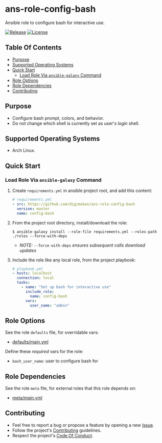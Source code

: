 # ans-role-config-bash

Ansible role to configure bash for interactive use.

[![Release](https://img.shields.io/github/release/digimokan/ans-role-config-bash.svg?label=release)](https://github.com/digimokan/ans-role-config-bash/releases/latest "Latest Release Notes")
[![License](https://img.shields.io/badge/license-MIT-blue.svg?label=license)](LICENSE.md "Project License")

## Table Of Contents

* [Purpose](#purpose)
* [Supported Operating Systems](#supported-operating-systems)
* [Quick Start](#quick-start)
    * [Load Role Via `ansible-galaxy` Command](#load-role-via-ansible-galaxy-command)
* [Role Options](#role-options)
* [Role Dependencies](#role-dependencies)
* [Contributing](#contributing)

## Purpose

* Configure bash prompt, colors, and behavior.
* Do not change which shell is currently set as user's _login_ shell.

## Supported Operating Systems

* Arch Linux.

## Quick Start

### Load Role Via `ansible-galaxy` Command

1. Create `requirements.yml` in ansible project root, and add this content:

   ```yaml
   # requirements.yml
   - src: https://github.com/digimokan/ans-role-config-bash
     version: master
     name: config-bash
   ```

2. From the project root directory, install/download the role:

   ```shell
   $ ansible-galaxy install --role-file requirements.yml --roles-path ./roles --force-with-deps
   ```

   * _NOTE:_ `--force-with-deps` _ensures subsequent calls download updates_

3. Include the role like any local role, from the project playbook:

   ```yaml
   # playbook.yml
   - hosts: localhost
     connection: local
     tasks:
       - name: "Set up bash for interactive use"
         include_role:
           name: config-bash
         vars:
           user_name: "admin"
   ```

## Role Options

See the role `defaults` file, for overridable vars:

  * [defaults/main.yml](../defaults/main.yml)

Define these _required_ vars for the role:

  * `bash_user_name`: user to configure bash for

## Role Dependencies

See the role `meta` file, for external roles that this role depends on:

  * [meta/main.yml](../meta/main.yml)

## Contributing

* Feel free to report a bug or propose a feature by opening a new
  [Issue](https://github.com/digimokan/ans-role-config-bash/issues).
* Follow the project's [Contributing](CONTRIBUTING.md) guidelines.
* Respect the project's [Code Of Conduct](CODE_OF_CONDUCT.md).

